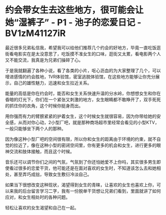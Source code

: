 # 约会带女生去这些地方，很可能会让她“湿裤子” - P1 - 池子的恋爱日记 - BV1zM41127iR

最近很多兄弟私信我，希望我可以给他们推荐几个约会的好地方，毕竟一直吃饭逛街看电影实在是太没意思了，吃饭摸不准女生的口味，逛街又太累，看电影两个人又不能交流，我真是为兄弟们操碎了心。

于是我就翻遍了各种小说，看了各类的小片，呕心沥血的为大家整理了几个，可以增进感情的约会胜地，1VR体验馆，密室逃脱体验馆，在这些地方能够让你充分展示，自己的雄性魅力，迅速和女生拉近关系。

能量的高低是你在约会时，能否和女生关系快速升温的分水岭，你想想女生和你在昏暗的灯光下，你们在一个紧张又刺激的地方，女生眼睛都不敢睁开了，双手死死的抓住你的衣角，这个时候你挺身而出。

用你强而有力的臂膀紧紧的护着女生，这个时候女生就很容易，因为你带给她的安全感，从而对你心动，2小型厂吧，就是那种商场超市里经常会看见的小型KTV，一般只能够坐下两个人的那种。

因为像这种小型厂吧的空间很有限，所以你和女生的距离由于环境的约束，就不自觉的拉近了，像在这种小型的密闭空间里，你有更多的机会和女生，进行更多的眼神交流和肢体接触，而且这个时候。

音乐还可以调节你们之间的气氛，气氛到了你还怕她爱不上你吗，其实很多男生即使看过很多的恋爱干货，他可能还是在面对喜欢的女生时，不知道该怎么去和她相处，甚至弄巧成拙，导致女生敷衍冷淡自己。

如果当下很想改变这种现状，渴望得到女生的青睐，让喜欢的女生也喜欢上你，可以来我的后台留言学习二字，我有一份脱单干货想让兄弟们看到，里面就讲了如何应对，和女生相处时的各种问题。

轻松让喜欢的女生渴望和自己在一起。